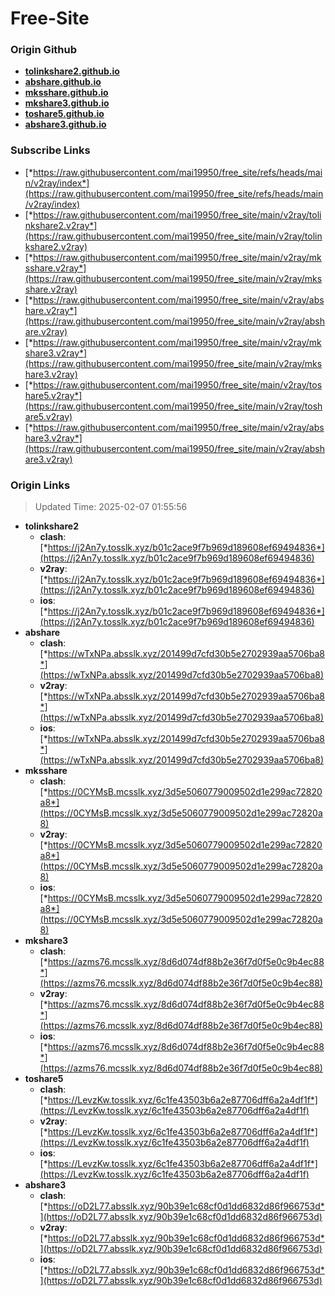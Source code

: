 # Free-Site

### Origin Github

- [**tolinkshare2.github.io**](https://github.com/tolinkshare2/tolinkshare2.github.io)
- [**abshare.github.io**](https://github.com/abshare/abshare.github.io)
- [**mksshare.github.io**](https://github.com/mksshare/mksshare.github.io)
- [**mkshare3.github.io**](https://github.com/mkshare3/mkshare3.github.io)
- [**toshare5.github.io**](https://github.com/toshare5/toshare5.github.io)
- [**abshare3.github.io**](https://github.com/abshare3/abshare3.github.io)

### Subscribe Links

- [*https://raw.githubusercontent.com/mai19950/free_site/refs/heads/main/v2ray/index*](https://raw.githubusercontent.com/mai19950/free_site/refs/heads/main/v2ray/index)
- [*https://raw.githubusercontent.com/mai19950/free_site/main/v2ray/tolinkshare2.v2ray*](https://raw.githubusercontent.com/mai19950/free_site/main/v2ray/tolinkshare2.v2ray)
- [*https://raw.githubusercontent.com/mai19950/free_site/main/v2ray/mksshare.v2ray*](https://raw.githubusercontent.com/mai19950/free_site/main/v2ray/mksshare.v2ray)
- [*https://raw.githubusercontent.com/mai19950/free_site/main/v2ray/abshare.v2ray*](https://raw.githubusercontent.com/mai19950/free_site/main/v2ray/abshare.v2ray)
- [*https://raw.githubusercontent.com/mai19950/free_site/main/v2ray/mkshare3.v2ray*](https://raw.githubusercontent.com/mai19950/free_site/main/v2ray/mkshare3.v2ray)
- [*https://raw.githubusercontent.com/mai19950/free_site/main/v2ray/toshare5.v2ray*](https://raw.githubusercontent.com/mai19950/free_site/main/v2ray/toshare5.v2ray)
- [*https://raw.githubusercontent.com/mai19950/free_site/main/v2ray/abshare3.v2ray*](https://raw.githubusercontent.com/mai19950/free_site/main/v2ray/abshare3.v2ray)

### Origin Links

> Updated Time: 2025-02-07 01:55:56

- **tolinkshare2**
  - **clash**: [*https://j2An7y.tosslk.xyz/b01c2ace9f7b969d189608ef69494836*](https://j2An7y.tosslk.xyz/b01c2ace9f7b969d189608ef69494836)
  - **v2ray**: [*https://j2An7y.tosslk.xyz/b01c2ace9f7b969d189608ef69494836*](https://j2An7y.tosslk.xyz/b01c2ace9f7b969d189608ef69494836)
  - **ios**: [*https://j2An7y.tosslk.xyz/b01c2ace9f7b969d189608ef69494836*](https://j2An7y.tosslk.xyz/b01c2ace9f7b969d189608ef69494836)
- **abshare**
  - **clash**: [*https://wTxNPa.absslk.xyz/201499d7cfd30b5e2702939aa5706ba8*](https://wTxNPa.absslk.xyz/201499d7cfd30b5e2702939aa5706ba8)
  - **v2ray**: [*https://wTxNPa.absslk.xyz/201499d7cfd30b5e2702939aa5706ba8*](https://wTxNPa.absslk.xyz/201499d7cfd30b5e2702939aa5706ba8)
  - **ios**: [*https://wTxNPa.absslk.xyz/201499d7cfd30b5e2702939aa5706ba8*](https://wTxNPa.absslk.xyz/201499d7cfd30b5e2702939aa5706ba8)
- **mksshare**
  - **clash**: [*https://0CYMsB.mcsslk.xyz/3d5e5060779009502d1e299ac72820a8*](https://0CYMsB.mcsslk.xyz/3d5e5060779009502d1e299ac72820a8)
  - **v2ray**: [*https://0CYMsB.mcsslk.xyz/3d5e5060779009502d1e299ac72820a8*](https://0CYMsB.mcsslk.xyz/3d5e5060779009502d1e299ac72820a8)
  - **ios**: [*https://0CYMsB.mcsslk.xyz/3d5e5060779009502d1e299ac72820a8*](https://0CYMsB.mcsslk.xyz/3d5e5060779009502d1e299ac72820a8)
- **mkshare3**
  - **clash**: [*https://azms76.mcsslk.xyz/8d6d074df88b2e36f7d0f5e0c9b4ec88*](https://azms76.mcsslk.xyz/8d6d074df88b2e36f7d0f5e0c9b4ec88)
  - **v2ray**: [*https://azms76.mcsslk.xyz/8d6d074df88b2e36f7d0f5e0c9b4ec88*](https://azms76.mcsslk.xyz/8d6d074df88b2e36f7d0f5e0c9b4ec88)
  - **ios**: [*https://azms76.mcsslk.xyz/8d6d074df88b2e36f7d0f5e0c9b4ec88*](https://azms76.mcsslk.xyz/8d6d074df88b2e36f7d0f5e0c9b4ec88)
- **toshare5**
  - **clash**: [*https://LevzKw.tosslk.xyz/6c1fe43503b6a2e87706dff6a2a4df1f*](https://LevzKw.tosslk.xyz/6c1fe43503b6a2e87706dff6a2a4df1f)
  - **v2ray**: [*https://LevzKw.tosslk.xyz/6c1fe43503b6a2e87706dff6a2a4df1f*](https://LevzKw.tosslk.xyz/6c1fe43503b6a2e87706dff6a2a4df1f)
  - **ios**: [*https://LevzKw.tosslk.xyz/6c1fe43503b6a2e87706dff6a2a4df1f*](https://LevzKw.tosslk.xyz/6c1fe43503b6a2e87706dff6a2a4df1f)
- **abshare3**
  - **clash**: [*https://oD2L77.absslk.xyz/90b39e1c68cf0d1dd6832d86f966753d*](https://oD2L77.absslk.xyz/90b39e1c68cf0d1dd6832d86f966753d)
  - **v2ray**: [*https://oD2L77.absslk.xyz/90b39e1c68cf0d1dd6832d86f966753d*](https://oD2L77.absslk.xyz/90b39e1c68cf0d1dd6832d86f966753d)
  - **ios**: [*https://oD2L77.absslk.xyz/90b39e1c68cf0d1dd6832d86f966753d*](https://oD2L77.absslk.xyz/90b39e1c68cf0d1dd6832d86f966753d)
